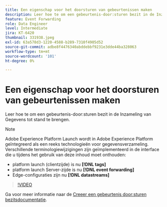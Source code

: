 ```yaml
---
title: Een eigenschap voor het doorsturen van gebeurtenissen maken
description: Leer hoe te om een gebeurtenis-door:sturen bezit in de Inzameling van Gegevens tot stand te brengen.
feature: Event Forwarding
role: Data Engineer
level: Intermediate
jira: KT-6420
thumbnail: 331938.jpeg
exl-id: 63a578d3-1220-4588-b289-7310f4905d52
source-git-commit: adbe8f4476340abddebbf9231e3dde44ba328063
workflow-type: tm+mt
source-wordcount: '101'
ht-degree: 0%

---
```


# Een eigenschap voor het doorsturen van gebeurtenissen maken

Leer hoe te om een gebeurtenis-door:sturen bezit in de Inzameling van Gegevens tot stand te brengen.

>[!NOTE]
>
>Adobe Experience Platform Launch wordt in Adobe Experience Platform geïntegreerd als een reeks technologieën voor gegevensverzameling. Verschillende terminologiewijzigingen zijn geïmplementeerd in de interface die u tijdens het gebruik van deze inhoud moet onthouden:
>
> * platform launch (clientzijde) is nu **[!DNL tags]**
> * platform launch Server-zijde is nu **[!DNL event forwarding]**
> * Edge-configuraties zijn nu **[!DNL datastreams]**

>[!VIDEO](https://video.tv.adobe.com/v/331938?quality=12&learn=on)

Ga voor meer informatie naar de [Creeer een gebeurtenis door:sturen bezitsdocumentatie](https://experienceleague.adobe.com/docs/experience-platform/tags/event-forwarding/getting-started.html#create-an-event-forwarding-property).